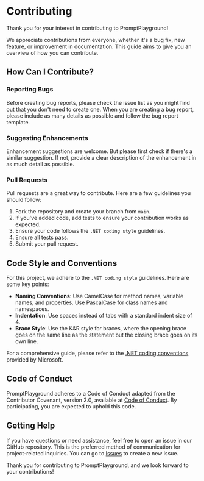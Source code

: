 # Contributing

Thank you for your interest in contributing to PromptPlayground!  

We appreciate contributions from everyone, whether it's a bug fix, new feature, or improvement in documentation. This guide aims to give you an overview of how you can contribute.

## How Can I Contribute?

### Reporting Bugs

Before creating bug reports, please check the issue list as you might find out that you don't need to create one. When you are creating a bug report, please include as many details as possible and follow the bug report template.

### Suggesting Enhancements

Enhancement suggestions are welcome. But please first check if there's a similar suggestion. If not, provide a clear description of the enhancement in as much detail as possible.

### Pull Requests

Pull requests are a great way to contribute. Here are a few guidelines you should follow:

1. Fork the repository and create your branch from `main`.
2. If you've added code, add tests to ensure your contribution works as expected.
3. Ensure your code follows the `.NET coding style` guidelines.
4. Ensure all tests pass.
5. Submit your pull request.

## Code Style and Conventions

For this project, we adhere to the `.NET coding style` guidelines. Here are some key points:

- **Naming Conventions**: Use CamelCase for method names, variable names, and properties. Use PascalCase for class names and namespaces.
- **Indentation**: Use spaces instead of tabs with a standard indent size of 4.
- **Brace Style**: Use the K&R style for braces, where the opening brace goes on the same line as the statement but the closing brace goes on its own line.

For a comprehensive guide, please refer to the [.NET coding conventions](https://docs.microsoft.com/en-us/dotnet/csharp/fundamentals/coding-style/coding-conventions) provided by Microsoft.

## Code of Conduct

PromptPlayground adheres to a Code of Conduct adapted from the Contributor Covenant, version 2.0, available at [Code of Conduct](./CODE_OF_CONDUCT.md). By participating, you are expected to uphold this code.

## Getting Help

If you have questions or need assistance, feel free to open an issue in our GitHub repository. This is the preferred method of communication for project-related inquiries. You can go to [Issues](https://github.com/xbotter/PromptPlayground/issues) to create a new issue.

Thank you for contributing to PromptPlayground, and we look forward to your contributions!
